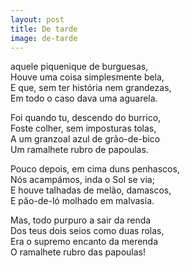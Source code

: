 ```yaml
---
layout: post
title: De tarde
image: de-tarde
---
```

<span class="caps" alt="N"></span>aquele piquenique de burguesas,  
Houve uma coisa simplesmente bela,  
E que, sem ter história nem grandezas,  
Em todo o caso dava uma aguarela.  

Foi quando tu, descendo do burrico,  
Foste colher, sem imposturas tolas,  
A um granzoal azul de grão-de-bico  
Um ramalhete rubro de papoulas.  

Pouco depois, em cima duns penhascos,  
Nós acampámos, inda o Sol se via;  
E houve talhadas de melão, damascos,  
E pão-de-ló molhado em malvasia.  

Mas, todo purpuro a sair da renda  
Dos teus dois seios como duas rolas,  
Era o supremo encanto da merenda  
O ramalhete rubro das papoulas!  